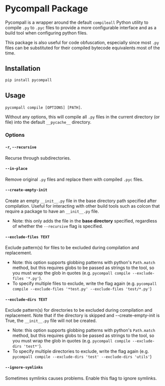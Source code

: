 # Pycompall Package
Pycompall is a wrapper around the default `compileall` Python utility to compile `.py` to `.pyc` files to provide a more configurable interface and as a build tool when configuring python files.

This package is also useful for code obfuscation, especially since most `.py` files can be substituted for their compiled bytecode equivalents most of the time.


## Installation
```sh
pip install pycompall
```

## Usage
`pycompall compile [OPTIONS] [PATH]`. 

Without any options, this will compile all `.py` files in the current directory (or file) into the default `__pycache__` directory.

### Options
#### `-r`, `--recursive`

Recurse through subdirectories.

#### `--in-place`

Remove original `.py` files and replace them with compiled `.pyc` files.

#### `--create-empty-init`

Create an empty `__init__.py` file in the base directory path specified after compilation. Useful for interacting with other build tools such as colcon that require a package to have an `__init__.py` file.

- Note: this only adds the file in the **base directory** specified, regardless of whether the `--recursive` flag is specified.

#### `--exclude-files TEXT`  

Exclude pattern(s) for files to be excluded during                    compilation and replacement.

- Note: this option supports globbing patterns with python's `Path.match` method, but this requires globs to be passed as strings to the tool, so you must wrap the glob in quotes (e.g. `pycompall compile --exclude-files '*.py'`).
- To specify multiple files to exclude, write the flag again (e.g. `pycompall compile --exclude-files '*test.py' --exclude-files 'test/*.py'`)

#### `--exclude-dirs TEXT` 

Exclude pattern(s) for directories to be excluded during compilation and replacement. Note that if the directory is skipped and --create-empty-init is True, the `__init__.py` file will not be created.

- Note: this option supports globbing patterns with python's `Path.match` method, but this requires globs to be passed as strings to the tool, so you must wrap the glob in quotes (e.g. `pycompall compile --exclude-dirs 'test*'`).
- To specify multiple directories to exclude, write the flag again (e.g. `pycompall compile --exclude-dirs 'test' --exclude-dirs 'utils'`)

#### `--ignore-symlinks`

Sometimes symlinks causes problems. Enable this flag to ignore symlinks.